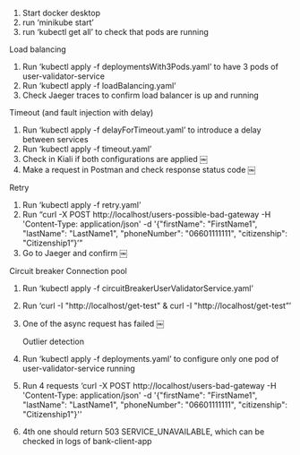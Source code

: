 1. Start docker desktop
2. run ‘minikube start’
3. run ‘kubectl get all’ to check that pods are running 

Load balancing
1. Run ‘kubectl apply -f deploymentsWith3Pods.yaml’ to have 3 pods of user-validator-service
2. Run ‘kubectl apply -f loadBalancing.yaml’
3. Check Jaeger traces to confirm load balancer is up and running

Timeout (and fault injection with delay)
1. Run ‘kubectl apply -f delayForTimeout.yaml’ to introduce a delay between services
2. Run ‘kubectl apply -f timeout.yaml’
3. Check in Kiali if both configurations are applied
￼
4. Make a request in Postman and check response status code
￼

Retry
1. Run ‘kubectl apply -f retry.yaml’
2. Run “curl -X POST http://localhost/users-possible-bad-gateway -H 'Content-Type: application/json' -d '{"firstName": "FirstName1", "lastName": "LastName1", "phoneNumber": "06601111111", "citizenship": "Citizenship1”}’”
3. Go to Jaeger and confirm 
￼

Circuit breaker
	Connection pool
1. Run ‘kubectl apply -f circuitBreakerUserValidatorService.yaml’
2. Run ‘curl -I "http://localhost/get-test" & curl -I "http://localhost/get-test”’
3. One of the async request has failed
￼

	Outlier detection
1. Run ‘kubectl apply -f deployments.yaml’ to configure only one pod of user-validator-service running
2. Run 4 requests ‘curl -X POST http://localhost/users-bad-gateway  -H 'Content-Type: application/json' -d '{"firstName": "FirstName1", "lastName": "LastName1", "phoneNumber": "06601111111", "citizenship": "Citizenship1"}'’
3. 4th one should return 503 SERVICE_UNAVAILABLE, which can be checked in logs of bank-client-app
